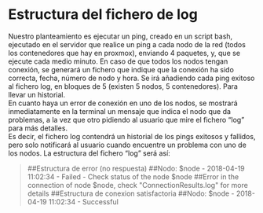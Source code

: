 Estructura del fichero de log
====
Nuestro planteamiento es ejecutar un ping, creado en un script bash, ejecutado en el servidor que realice un ping a cada nodo de la red (todos los contenedores que hay en proxmox), enviando 4 paquetes, y, que se ejecute cada medio minuto. En caso de que todos los nodos tengan conexión, se generará un fichero que indique que la conexión ha sido correcta, fecha, número de nodo y hora. Se irá añadiendo cada ping exitoso al fichero log, en bloques de 5 (existen 5 nodos, 5 contenedores). Para llevar un historial.  
En cuanto haya un error de conexión en uno de los nodos, se mostrará inmediatamente en la terminal un mensaje que indica el nodo que da problemas, a la vez que otro pidiendo al usuario que mire el fichero “log” para más detalles.  
Es decir, el fichero log contendrá un historial de los pings exitosos y fallidos, pero solo notificará al usuario cuando encuentre un problema con uno de los nodos. La estructura del fichero “log” será así:  
>##Estructura de error (no respuesta)
>##Nodo: $node - 2018-04-19 11:02:34 - Failed - Check status of the node $node
>##Error in the connection of node $node, check "ConnectionResults.log" for more details
>##Estructura de conexion satisfactoria
>##Nodo: $node - 2018-04-19 11:02:34 - Successful
